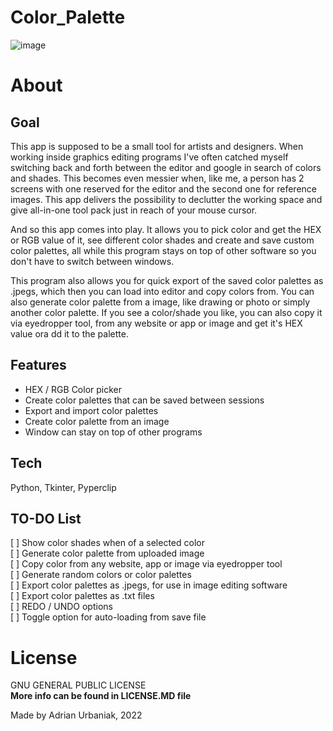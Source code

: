 # Color_Palette  
  
![image](https://i.imgur.com/7sNZg65.jpg)
  
# About  
  
## Goal  
This app is supposed to be a small tool for artists and designers. When working inside graphics editing programs I've often catched myself switching back and forth between the editor and google in search of colors and shades. This becomes even messier when, like me, a person has 2 screens with one reserved for the editor and the second one for reference images. This app delivers the possibility to declutter the working space and give all-in-one tool pack just in reach of your mouse cursor.  
  
And so this app comes into play. It allows you to pick color and get the HEX or RGB value of it, see different color shades and create and save custom color palettes, all while this program stays on top of other software so you don't have to switch between windows.  

This program also allows you for quick export of the saved color palettes as .jpegs, which then you can load into editor and copy colors from. You can also generate color palette from a image, like drawing or photo or simply another color palette. If you see a color/shade you like, you can also copy it via eyedropper tool, from any website or app or image and get it's HEX value ora dd it to the palette.  
  
## Features  
* HEX / RGB Color picker  
* Create color palettes that can be saved between sessions  
* Export and import color palettes  
* Create color palette from an image  
* Window can stay on top of other programs

## Tech  
Python, Tkinter, Pyperclip  
  
## TO-DO List    
[ ] Show color shades when of a selected color    
[ ] Generate color palette from uploaded image  
[ ] Copy color from any website, app or image via eyedropper tool  
[ ] Generate random colors or color palettes  
[ ] Export color palettes as .jpegs, for use in image editing software  
[ ] Export color palettes as .txt files  
[ ] REDO / UNDO options  
[ ] Toggle option for auto-loading from save file  
  
# License  
GNU GENERAL PUBLIC LICENSE  
**More info can be found in LICENSE.MD file**
  
Made by Adrian Urbaniak, 2022
